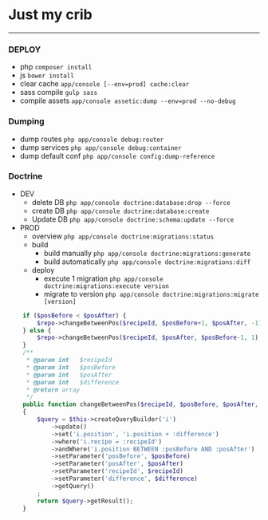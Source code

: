 # Just my crib
---

### DEPLOY
* php                 `composer install`
* js                  `bower install`
* clear cache         `app/console [--env=prod] cache:clear`
* sass compile        `gulp sass`
* compile assets      `app/console assetic:dump --env=prod --no-debug`

### Dumping
* dump routes         `php app/console debug:router`
* dump services	      `php app/console debug:container`
* dump default conf   `php app/console config:dump-reference`

### Doctrine
* DEV
  * delete DB           `php app/console doctrine:database:drop --force`
  * create DB           `php app/console doctrine:database:create`
  * Update DB           `php app/console doctrine:schema:update --force`
* PROD
  * overview            `php app/console doctrine:migrations:status`
  * build 
    * build manually      `php app/console doctrine:migrations:generate`
    * build automatically `php app/console doctrine:migrations:diff`
  * deploy
    * execute 1 migration `php app/console doctrine:migrations:execute version`
    * migrate to version  `php app/console doctrine:migrations:migrate [version]`


```php
    if ($posBefore < $posAfter) {
        $repo->changeBetweenPos($recipeId, $posBefore+1, $posAfter, -1);
    } else {
        $repo->changeBetweenPos($recipeId, $posAfter, $posBefore-1, 1);
    }
    /**
     * @param int   $recipeId
     * @param int   $posBefore
     * @param int   $posAfter
     * @param int   $difference
     * @return array
     */
    public function changeBetweenPos($recipeId, $posBefore, $posAfter, $difference)
    {
        $query = $this->createQueryBuilder('i')
            ->update()
            ->set('i.position', 'i.position + :difference')
            ->where('i.recipe = :recipeId')
            ->andWhere('i.position BETWEEN :posBefore AND :posAfter')
            ->setParameter('posBefore', $posBefore)
            ->setParameter('posAfter', $posAfter)
            ->setParameter('recipeId', $recipeId)
            ->setParameter('difference', $difference)
            ->getQuery()
        ;
        return $query->getResult();
    }
```
